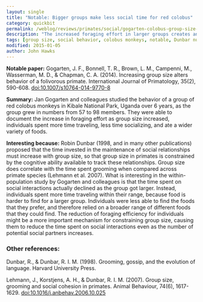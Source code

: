 ```yaml
---
layout: single
title: "Notable: Bigger groups make less social time for red colobus"
category: quickbit
permalink: /weblog/reviews/primates/social/gogarten-colobus-group-size-2014.html
description: "The increased foraging effort in larger groups creates an incentive to form smaller groups."
tags: [group size, social behavior, colobus monkeys, notable, Dunbar number]
modified: 2015-01-05
author: John Hawks
---
```


**Notable paper:** Gogarten, J. F., Bonnell, T. R., Brown, L. M., Campenni, M., Wasserman, M. D., & Chapman, C. A. (2014). Increasing group size alters behavior of a folivorous primate. International Journal of Primatology, 35(2), 590-608. <a href="http://dx.doi.org/10.1007/s10764-014-9770-8">doi:10.1007/s10764-014-9770-8</a>

**Summary:** Jan Gogarten and colleagues studied the behavior of a group of red colobus monkeys in Kibale National Park, Uganda over 6 years, as the group grew in numbers from 57 to 98 members. They were able to document the increase in foraging effort as group size increased, individuals spent more time traveling, less time socializing, and ate a wider variety of foods. 

**Interesting because:** Robin Dunbar (1998, and in many other publications) proposed that the time invested in the maintenance of social relationships must increase with group size, so that group size in primates is constrained by the cognitive ability available to track these relationships. Group size does correlate with the time spent grooming when compared across primate species (Lehmann et al. 2007). What is interesting in the within-population study by Gogarten and colleagues is that the time spent on social interactions actually declined as the group got larger. Instead, individuals spent more time traveling within their range, because food is harder to find for a larger group. Individuals were less able to find the foods that they prefer, and therefore relied on a broader range of different foods that they could find. The reduction of foraging efficiency for individuals might be a more important mechanism for constraining group size, causing them to reduce the time spent on social interactions even as the number of potential social partners increases.  

### Other references:

<p class="cite">Dunbar, R., & Dunbar, R. I. M. (1998). Grooming, gossip, and the evolution of language. Harvard University Press.</p>

<p class="cite">Lehmann, J., Korstjens, A. H., & Dunbar, R. I. M. (2007). Group size, grooming and social cohesion in primates. Animal Behaviour, 74(6), 1617-1629. <a href="10.1016/j.anbehav.2006.10.025">doi:10.1016/j.anbehav.2006.10.025</a></p>


